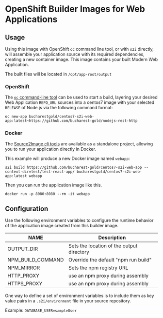 # OpenShift Builder Images for Web Applications

## Usage

Using this image with OpenShift `oc` command line tool, or with `s2i` directly, will
assemble your application source with its required dependencies, creating a new
container image. This image contains your built Modern Web Application.

The built files will be located in `/opt/app-root/output`

### OpenShift

The [`oc` command-line tool](https://github.com/openshift/origin/releases) can be
used to start a build, layering your desired Web Application `REPO_URL` sources into a centos7
image with your selected `RELEASE` of Node.js via the following command format:

```
oc new-app bucharestgold/centos7-s2i-web-app:latest~https://github.com/bucharest-gold/nodejs-rest-http
```

### Docker

The [Source2Image cli tools](https://github.com/openshift/source-to-image/releases)
are available as a standalone project, allowing you to run your application directly
in Docker.

This example will produce a new Docker image named `webapp`:

```
s2i build https://github.com/bucharest-gold/centos7-s2i-web-app --context-dir=test/test-react-app/ bucharestgold/centos7-s2i-web-app:latest webapp
```

Then you can run the application image like this.

```
docker run -p 8080:8080 --rm -it webapp
```

## Configuration

Use the following environment variables to configure the runtime behavior of the
application image created from this builder image.

NAME        | Description
------------|-------------
OUTPUT_DIR  | Sets the location of the output directory
NPM_BUILD_COMMAND | Override the default "npm run build"
NPM_MIRROR  | Sets the npm registry URL
HTTP_PROXY  | use an npm proxy during assembly
HTTPS_PROXY | use an npm proxy during assembly

One way to define a set of environment variables is to include them as key value pairs
in a `.s2i/environment` file in your source repository.

Example: `DATABASE_USER=sampleUser`

